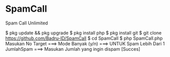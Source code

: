 # SpamCall



Spam Call Unlimited

$ pkg update && pkg upgrade
$ pkg install php
$ pkg install git
$ git clone https://github.com/Badru-ID/SpamCall
$ cd SpamCall
$ php SpamCall.php
Masukan No Target ===>
Mode Banyak (y/n) ===> UNTUK Spam Lebih Dari 1
JumlahSpam ===> Masukan Jumlah yang ingin dispam
[Succes]
